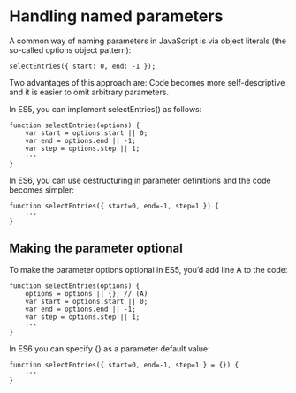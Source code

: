 # Handling named parameters 

A common way of naming parameters in JavaScript is via object literals (the so-called options object pattern):

```
selectEntries({ start: 0, end: -1 });
```

Two advantages of this approach are: Code becomes more self-descriptive and it is easier to omit arbitrary parameters.

In ES5, you can implement selectEntries() as follows:

```
function selectEntries(options) {
    var start = options.start || 0;
    var end = options.end || -1;
    var step = options.step || 1;
    ···
}
```

In ES6, you can use destructuring in parameter definitions and the code becomes simpler:

```
function selectEntries({ start=0, end=-1, step=1 }) {
    ···
}
```


## Making the parameter optional 

To make the parameter options optional in ES5, you’d add line A to the code:

```
function selectEntries(options) {
    options = options || {}; // (A)
    var start = options.start || 0;
    var end = options.end || -1;
    var step = options.step || 1;
    ···
}
```

In ES6 you can specify {} as a parameter default value:

```
function selectEntries({ start=0, end=-1, step=1 } = {}) {
    ···
}
```
